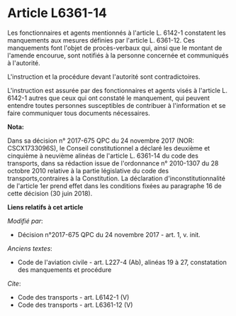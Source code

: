 # Article L6361-14

Les fonctionnaires et agents mentionnés à l'article L. 6142-1 constatent les manquements aux mesures définies par l'article
L. 6361-12. Ces manquements font l'objet de procès-verbaux qui, ainsi que le montant de l'amende encourue, sont notifiés à la
personne concernée et communiqués à l'autorité.

L'instruction et la procédure devant l'autorité sont contradictoires.

L'instruction est assurée par des fonctionnaires et agents visés à l'article L. 6142-1 autres que ceux qui ont constaté le
manquement, qui peuvent entendre toutes personnes susceptibles de contribuer à l'information et se faire communiquer tous
documents nécessaires.

**Nota:**

Dans sa décision n° 2017-675 QPC du 24 novembre 2017 (NOR: CSCX1733096S), le Conseil constitutionnel a déclaré les deuxième
et cinquième à neuvième alinéas de l'article L. 6361-14 du code des transports, dans sa rédaction issue de l'ordonnance n°
2010-1307 du 28 octobre 2010 relative à la partie législative du code des transports,contraires à la Constitution. La
déclaration d'inconstitutionnalité de l'article 1er prend effet dans les conditions fixées au paragraphe 16 de cette décision
(30 juin 2018).

**Liens relatifs à cet article**

_Modifié par_:

  - Décision n°2017-675 QPC du 24 novembre 2017 - art. 1, v. init.

_Anciens textes_:

  - Code de l'aviation civile - art. L227-4 (Ab), alinéas 19 à 27, constatation des manquements et procédure

_Cite_:

  - Code des transports - art. L6142-1 (V)
  - Code des transports - art. L6361-12 (V)
